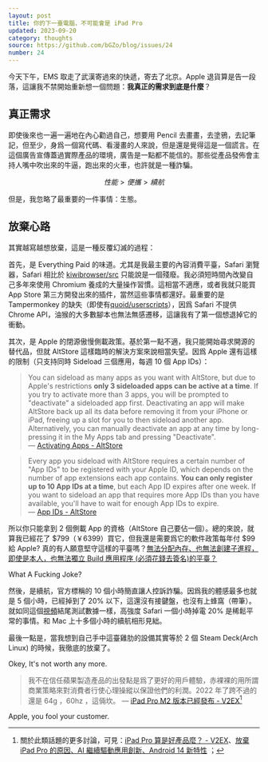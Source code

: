 ```yaml
---
layout: post
title: 你的下一臺電腦，不可能會是 iPad Pro
updated: 2023-09-20
category: thoughts
source: https://github.com/bGZo/blog/issues/24
number: 24
---
```






今天下午，EMS 取走了武漢寄過來的快遞，寄去了北京。Apple 退貨算是告一段落，這讓我不禁開始重新想一個問題：**我真正的需求到底是什麼**？

## 真正需求

即使後來也一遍一遍地在內心勸過自己，想要用 Pencil 去畫畫，去塗鴉，去記筆記，但至少，身爲一個寫代碼、看漫畫的人來說，但是還是覺得這是一個謊言。在這個廣告宣傳蓋過實際產品的環境，廣告是一點都不能信的。那些從產品發佈會主持人嘴中吹出來的牛逼，跑出來的火車，也許就是一種詐騙。

$$性能 > 便攜 > 續航$$

但是，我忽略了最重要的一件事情：生態。

## 放棄心路

其實越寫越想放棄，這是一種反覆幻滅的過程：

首先，是 Everything Paid 的味道。尤其是我最主要的內容消費平臺，Safari 瀏覽器，Safari 相比於 [kiwibrowser/src](https://github.com/kiwibrowser/src) 只能說是一個殘廢。我必須短時間內改變自己多年來使用 Chromium 養成的大量操作習慣。這相當不適應，或者我就只能買 App Store 第三方開發出來的插件，當然這些事情都還好。最重要的是 Tampermonkey 的缺失（即使有[quoid/userscripts](https://github.com/quoid/userscripts)），因爲 Safari 不提供 Chrome API，油猴的大多數腳本也無法無感遷移，這讓我有了第一個想退掉它的衝動。

其次，是 Apple 的閉源傲慢側載政策。基於第一點不適，我只能開始尋求開源的替代品，但就 AltStore 這樣臨時的解決方案來說相當失望。因爲 Apple 還有這樣的限制（只支持同時 Sideload 三個應用，每週 10 個 App IDs）：

> You can sideload as many apps as you want with AltStore, but due to Apple's restrictions **only 3 sideloaded apps can be active at a time**. If you try to activate more than 3 apps, you will be prompted to "deactivate" a sideloaded app first. Deactivating an app will make AltStore back up all its data before removing it from your iPhone or iPad, freeing up a slot for you to then sideload another app. Alternatively, you can manually deactivate an app at any time by long-pressing it in the My Apps tab and pressing "Deactivate".  
— [Activating Apps - AltStore](https://faq.altstore.io/how-to-use-altstore/activating-apps)  

> Every app you sideload with AltStore requires a certain number of "App IDs" to be registered with your Apple ID, which depends on the number of app extensions each app contains. **You can only register up to 10 App IDs at a time**, but each App ID expires after one week. If you want to sideload an app that requires more App IDs than you have available, you'll have to wait for enough App IDs to expire.  
— [App IDs - AltStore](https://faq.altstore.io/how-to-use-altstore/app-ids)  

所以你只能拿到 2 個側載 App 的資格（AltStore 自己要佔一個）。總的來說，就算我已經花了 $799（￥6399）買它，但我還是需要爲它的軟件政策每年付 $99 給 Apple? 真的有人願意堅守這樣的平臺嗎？[無法分配內存、也無法創建子進程，即使是本人，也無法獨立 Build 應用程序 (必須花錢去簽名)的平臺？](https://developer.apple.com/forums/thread/128859)

What A Fucking Joke?

然後，是續航，官方標稱的 10 個小時簡直讓人控訴詐騙。因爲我的體感最多也就是 5 個小時，已經掉到了 20% 以下，這還沒有接鍵盤，也沒有上蜂窩（帶筆）。就如同這個[視頻](https://www.youtube.com/watch?v=VtYL0Ye1vP8)結尾測試數據一樣，高強度 Safari 一個小時掉電 20% 是稀鬆平常的事情。和 Mac 上十多個小時的續航相形見絀。

最後一點是，當我想到自己手中這臺雞肋的設備其實等於 2 個 Steam Deck(Arch Linux) 的時候，我徹底的放棄了。

Okey, It's not worth any more.

> 我不在信任蘋果製造產品的出發點是爲了更好的用戶體驗，赤裸裸的用所謂商業策略來對消費者行使心理操縱以保證他們的利潤。2022 年了跨不過的還是 64g ，60hz ，這倆坎。 
—  [iPad Pro M2 版本已經發布 - V2EX](https://www.v2ex.com/t/887936)[^1]

Apple, you fool your customer.

[^1]: 關於此類話題的更多討論，可見：[iPad Pro 算是好產品麼？ - V2EX](https://v2ex.com/t/954360)、[放棄 iPad Pro 的原因、AI 繼續驅動應用創新、Android 14 新特性](https://iois.me/archives/15061.html) ；